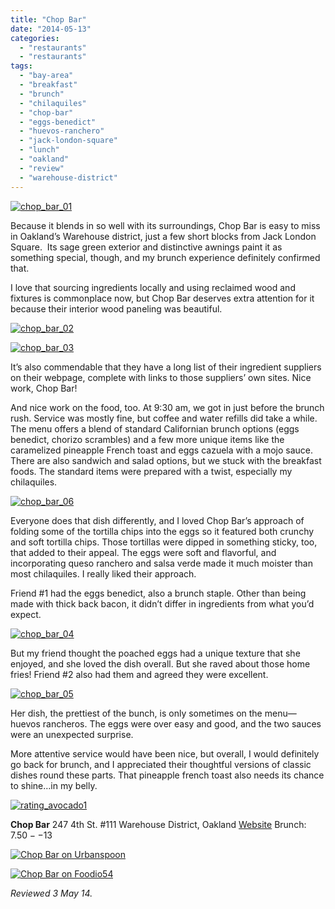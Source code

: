 ```yaml
---
title: "Chop Bar"
date: "2014-05-13"
categories: 
  - "restaurants"
  - "restaurants"
tags: 
  - "bay-area"
  - "breakfast"
  - "brunch"
  - "chilaquiles"
  - "chop-bar"
  - "eggs-benedict"
  - "huevos-ranchero"
  - "jack-london-square"
  - "lunch"
  - "oakland"
  - "review"
  - "warehouse-district"
---
```


[![chop_bar_01](http://s3.amazonaws.com/thegourmez-wpmedia/2014/05/chop_bar_01-500x332.jpg)](http://www.thegourmez.com/2014/05/chop-bar/chop_bar_01/)

Because it blends in so well with its surroundings, Chop Bar is easy to miss in Oakland’s Warehouse district, just a few short blocks from Jack London Square.  Its sage green exterior and distinctive awnings paint it as something special, though, and my brunch experience definitely confirmed that.

I love that sourcing ingredients locally and using reclaimed wood and fixtures is commonplace now, but Chop Bar deserves extra attention for it because their interior wood paneling was beautiful.

[![chop_bar_02](http://s3.amazonaws.com/thegourmez-wpmedia/2014/05/chop_bar_02-500x332.jpg)](http://www.thegourmez.com/2014/05/chop-bar/chop_bar_02/)

[![chop_bar_03](http://s3.amazonaws.com/thegourmez-wpmedia/2014/05/chop_bar_03-500x332.jpg)](http://www.thegourmez.com/2014/05/chop-bar/chop_bar_03/)

It’s also commendable that they have a long list of their ingredient suppliers on their webpage, complete with links to those suppliers’ own sites. Nice work, Chop Bar!

And nice work on the food, too. At 9:30 am, we got in just before the brunch rush. Service was mostly fine, but coffee and water refills did take a while. The menu offers a blend of standard Californian brunch options (eggs benedict, chorizo scrambles) and a few more unique items like the caramelized pineapple French toast and eggs cazuela with a mojo sauce. There are also sandwich and salad options, but we stuck with the breakfast foods. The standard items were prepared with a twist, especially my chilaquiles.

[![chop_bar_06](http://s3.amazonaws.com/thegourmez-wpmedia/2014/05/chop_bar_06-500x372.jpg)](http://www.thegourmez.com/2014/05/chop-bar/chop_bar_06/)

Everyone does that dish differently, and I loved Chop Bar’s approach of folding some of the tortilla chips into the eggs so it featured both crunchy and soft tortilla chips. Those tortillas were dipped in something sticky, too, that added to their appeal. The eggs were soft and flavorful, and incorporating queso ranchero and salsa verde made it much moister than most chilaquiles. I really liked their approach.

Friend #1 had the eggs benedict, also a brunch staple. Other than being made with thick back bacon, it didn’t differ in ingredients from what you’d expect.

[![chop_bar_04](http://s3.amazonaws.com/thegourmez-wpmedia/2014/05/chop_bar_04-500x393.jpg)](http://www.thegourmez.com/2014/05/chop-bar/chop_bar_04/)

But my friend thought the poached eggs had a unique texture that she enjoyed, and she loved the dish overall. But she raved about those home fries! Friend #2 also had them and agreed they were excellent.

[![chop_bar_05](http://s3.amazonaws.com/thegourmez-wpmedia/2014/05/chop_bar_05-500x332.jpg)](http://www.thegourmez.com/2014/05/chop-bar/chop_bar_05/)

Her dish, the prettiest of the bunch, is only sometimes on the menu—huevos rancheros. The eggs were over easy and good, and the two sauces were an unexpected surprise.

More attentive service would have been nice, but overall, I would definitely go back for brunch, and I appreciated their thoughtful versions of classic dishes round these parts. That pineapple french toast also needs its chance to shine…in my belly.

[![rating_avocado1](http://s3.amazonaws.com/thegourmez-wpmedia/2009/02/rating_avocado1.gif)](http://www.thegourmez.com/2009/02/restaurant-review-nanas-durham/rating_avocado1/)

**Chop Bar** 247 4th St. #111 Warehouse District, Oakland [Website](http://www.oaklandchopbar.com/) Brunch: $7.50--$13

[![Chop Bar on Urbanspoon](http://www.urbanspoon.com/b/link/1479187/minilink.gif)](http://www.urbanspoon.com/r/6/1479187/restaurant/Chop-Bar-Oakland)

[![Chop Bar on Foodio54](http://foodio54.com/images/badge-1-c3244.jpg)](http://foodio54.com/restaurant/Oakland-CA/c3244/Chop-Bar)

_Reviewed 3 May 14._
